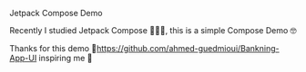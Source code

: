 Jetpack Compose Demo

Recently I studied Jetpack Compose 👨🏻‍💻, this is a simple Compose Demo 🤓

Thanks for this demo 🤩https://github.com/ahmed-guedmioui/Bankning-App-UI inspiring me 🫡
